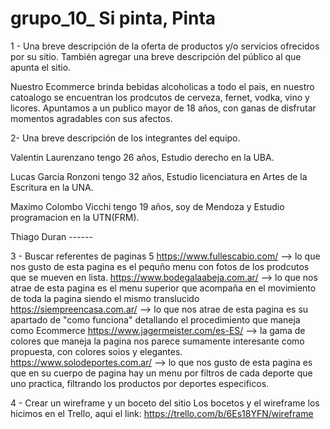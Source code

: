# grupo_10_ Si pinta, Pinta
1 - Una breve descripción de la oferta de productos y/o servicios ofrecidos por su
sitio. También agregar una breve descripción del público al que apunta el sitio. 

Nuestro Ecommerce brinda bebidas alcoholicas a todo el pais, en nuestro catoalogo se encuentran los prodcutos de cerveza, fernet, vodka, vino y licores. Apuntamos a un publico mayor de 18 años, con ganas de disfrutar momentos agradables con sus afectos. 

2- Una breve descripción de los integrantes del equipo.
 
 Valentin Laurenzano tengo 26 años, Estudio derecho en la UBA. 
 
 Lucas García Ronzoni tengo 32 años, Estudio licenciatura en Artes de la Escritura en la UNA.
 
 Maximo Colombo Vicchi tengo 19 años, soy de Mendoza y Estudio programacion en la UTN(FRM).
 
 Thiago Duran ------
 
 3 - Buscar referentes de paginas 5 
 https://www.fullescabio.com/ --> lo que nos gusto de esta pagina es el pequño menu con fotos de los prodcutos que se mueven en lista.
 https://www.bodegalaabeja.com.ar/ --> lo que nos atrae de esta pagina es el menu superior que acompaña en el movimiento de toda la pagina siendo el mismo translucido
 https://siempreencasa.com.ar/ --> lo que nos atrae de esta pagina es su apartado de "como funciona" detallando el procedimiento que maneja como Ecommerce
 https://www.jagermeister.com/es-ES/ --> la gama de colores que maneja la pagina nos parece sumamente interesante como propuesta, con colores soios y elegantes.
 https://www.solodeportes.com.ar/ --> lo que nos gusto de esta pagina es que en su cuerpo de pagina hay un menu por filtros de cada deporte que uno practica, filtrando los productos por deportes especificos.
 
 4 - Crear un wireframe y un boceto del sitio
Los bocetos y el wireframe los hicimos en el Trello, aqui el link: https://trello.com/b/6Es18YFN/wireframe

